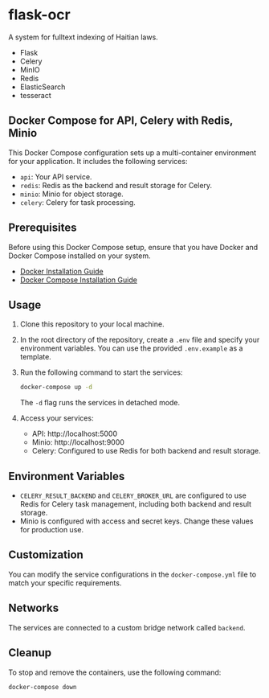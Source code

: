 # flask-ocr

A system for fulltext indexing of Haitian laws.
- Flask
- Celery
- MinIO
- Redis
- ElasticSearch
- tesseract

## Docker Compose for API, Celery with Redis, Minio

This Docker Compose configuration sets up a multi-container environment for your application. It includes the following services:

- `api`: Your API service.
- `redis`: Redis as the backend and result storage for Celery.
- `minio`: Minio for object storage.
- `celery`: Celery for task processing.

## Prerequisites

Before using this Docker Compose setup, ensure that you have Docker and Docker Compose installed on your system.

- [Docker Installation Guide](https://docs.docker.com/get-docker/)
- [Docker Compose Installation Guide](https://docs.docker.com/compose/install/)

## Usage

1. Clone this repository to your local machine.

2. In the root directory of the repository, create a `.env` file and specify your environment variables. You can use the provided `.env.example` as a template.

3. Run the following command to start the services:

   ```bash
   docker-compose up -d
   ```

   The `-d` flag runs the services in detached mode.

4. Access your services:

   - API: http://localhost:5000
   - Minio: http://localhost:9000
   - Celery: Configured to use Redis for both backend and result storage.

## Environment Variables

- `CELERY_RESULT_BACKEND` and `CELERY_BROKER_URL` are configured to use Redis for Celery task management, including both backend and result storage.
- Minio is configured with access and secret keys. Change these values for production use.

## Customization

You can modify the service configurations in the `docker-compose.yml` file to match your specific requirements.

## Networks

The services are connected to a custom bridge network called `backend`.

## Cleanup

To stop and remove the containers, use the following command:

```bash
docker-compose down
```

